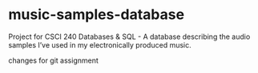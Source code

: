 # music-samples-database
Project for CSCI 240 Databases &amp; SQL - A database describing the audio samples I’ve used in my electronically produced music. 

changes for git assignment
